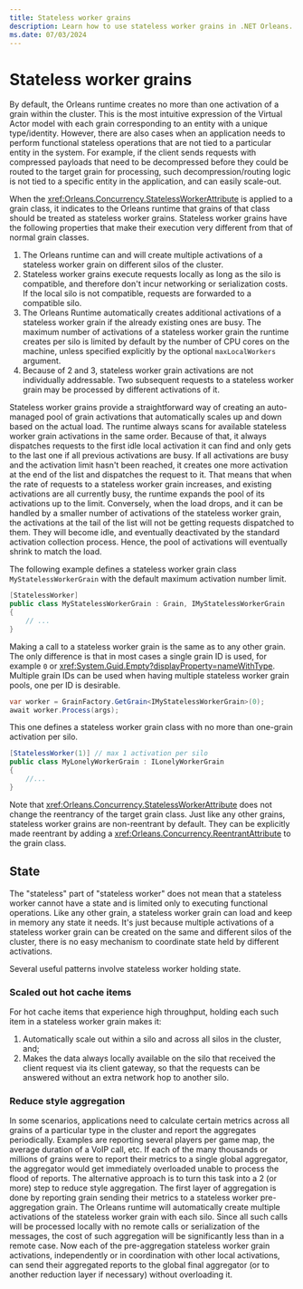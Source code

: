 ```yaml
---
title: Stateless worker grains
description: Learn how to use stateless worker grains in .NET Orleans.
ms.date: 07/03/2024
---
```


# Stateless worker grains

By default, the Orleans runtime creates no more than one activation of a grain within the cluster. This is the most intuitive expression of the Virtual Actor model with each grain corresponding to an entity with a unique type/identity. However, there are also cases when an application needs to perform functional stateless operations that are not tied to a particular entity in the system. For example, if the client sends requests with compressed payloads that need to be decompressed before they could be routed to the target grain for processing, such decompression/routing logic is not tied to a specific entity in the application, and can easily scale-out.

When the <xref:Orleans.Concurrency.StatelessWorkerAttribute> is applied to a grain class, it indicates to the Orleans runtime that grains of that class should be treated as stateless worker grains. Stateless worker grains have the following properties that make their execution very different from that of normal grain classes.

1. The Orleans runtime can and will create multiple activations of a stateless worker grain on different silos of the cluster.
1. Stateless worker grains execute requests locally as long as the silo is compatible, and therefore don't incur networking or serialization costs. If the local silo is not compatible, requests are forwarded to a compatible silo.
1. The Orleans Runtime automatically creates additional activations of a stateless worker grain if the already existing ones are busy.
The maximum number of activations of a stateless worker grain the runtime creates per silo is limited by default by the number of CPU cores on the machine, unless specified explicitly by the optional `maxLocalWorkers` argument.
1. Because of 2 and 3, stateless worker grain activations are not individually addressable. Two subsequent requests to a stateless worker grain may be processed by different activations of it.

Stateless worker grains provide a straightforward way of creating an auto-managed pool of grain activations that automatically scales up and down based on the actual load. The runtime always scans for available stateless worker grain activations in the same order. Because of that, it always dispatches requests to the first idle local activation it can find and only gets to the last one if all previous activations are busy. If all activations are busy and the activation limit hasn't been reached, it creates one more activation at the end of the list and dispatches the request to it. That means that when the rate of requests to a stateless worker grain increases, and existing activations are all currently busy, the runtime expands the pool of its activations up to the limit. Conversely, when the load drops, and it can be handled by a smaller number of activations of the stateless worker grain, the activations at the tail of the list will not be getting requests dispatched to them. They will become idle, and eventually deactivated by the standard activation collection process. Hence, the pool of activations will eventually shrink to match the load.

The following example defines a stateless worker grain class `MyStatelessWorkerGrain` with the default maximum activation number limit.

```csharp
[StatelessWorker]
public class MyStatelessWorkerGrain : Grain, IMyStatelessWorkerGrain
{
    // ...
}
```

Making a call to a stateless worker grain is the same as to any other grain.
The only difference is that in most cases a single grain ID is used, for example `0` or <xref:System.Guid.Empty?displayProperty=nameWithType>.
Multiple grain IDs can be used when having multiple stateless worker grain pools, one per ID is desirable.

```csharp
var worker = GrainFactory.GetGrain<IMyStatelessWorkerGrain>(0);
await worker.Process(args);
```

This one defines a stateless worker grain class with no more than one-grain activation per silo.

```csharp
[StatelessWorker(1)] // max 1 activation per silo
public class MyLonelyWorkerGrain : ILonelyWorkerGrain
{
    //...
}
```

Note that <xref:Orleans.Concurrency.StatelessWorkerAttribute> does not change the reentrancy of the target grain class. Just like any other grains, stateless worker grains are non-reentrant by default. They can be explicitly made reentrant by adding a <xref:Orleans.Concurrency.ReentrantAttribute> to the grain class.

## State

The "stateless" part of "stateless worker" does not mean that a stateless worker cannot have a state and is limited only to executing functional operations. Like any other grain, a stateless worker grain can load and keep in memory any state it needs. It's just because multiple activations of a stateless worker grain can be created on the same and different silos of the cluster, there is no easy mechanism to coordinate state held by different activations.

Several useful patterns involve stateless worker holding state.

### Scaled out hot cache items

For hot cache items that experience high throughput, holding each such item in a stateless worker grain makes it:

1. Automatically scale out within a silo and across all silos in the cluster, and;
1. Makes the data always locally available on the silo that received the client request via its client gateway, so that the requests can be answered without an extra network hop to another silo.

### Reduce style aggregation

In some scenarios, applications need to calculate certain metrics across all grains of a particular type in the cluster and report the aggregates periodically. Examples are reporting several players per game map, the average duration of a VoIP call, etc. If each of the many thousands or millions of grains were to report their metrics to a single global aggregator, the aggregator would get immediately overloaded unable to process the flood of reports. The alternative approach is to turn this task into a 2 (or more) step to reduce style aggregation. The first layer of aggregation is done by reporting grain sending their metrics to a stateless worker pre-aggregation grain. The Orleans runtime will automatically create multiple activations of the stateless worker grain with each silo. Since all such calls will be processed locally with no remote calls or serialization of the messages, the cost of such aggregation will be significantly less than in a remote case. Now each of the pre-aggregation stateless worker grain activations, independently or in coordination with other local activations, can send their aggregated reports to the global final aggregator (or to another reduction layer if necessary) without overloading it.

